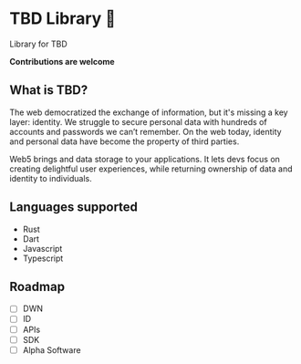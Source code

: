 # TBD Library 💠

Library for TBD

**Contributions are welcome**


## What is TBD?

The web democratized the exchange of information, but it's missing a key layer: identity. We struggle to secure personal data with hundreds of accounts and passwords we can’t remember. On the web today, identity and personal data have become the property of third parties.

Web5 brings
and data storage to your applications. It lets devs focus on creating delightful user experiences, while returning ownership of data and identity to individuals.

## Languages supported

- Rust
- Dart
- Javascript
- Typescript

## Roadmap

- [ ] DWN
- [ ] ID
- [ ] APIs
- [ ] SDK
- [ ] Alpha Software
